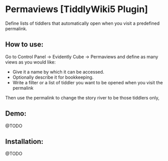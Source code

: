 # Permaviews [TiddlyWiki5 Plugin]

Define lists of tiddlers that automatically open when you visit a predefined permalink.

## How to use:

Go to Control Panel -> Evidently Cube -> Permaviews and define as many views as you would like:

 * Give it a name by which it can be accessed.
 * Optionally describe it for bookkeeping.
 * Write a filter or a list of tiddler you want to be opened when you visit the permalink

Then use the permalink to change the story river to be those tiddlers only,

## Demo:

@TODO

## Installation:

@TODO
